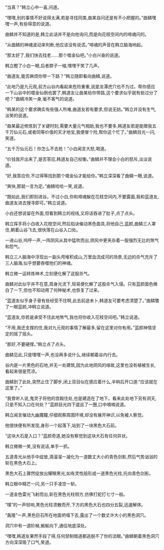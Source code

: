 
“当真？”韩立心中一喜,问道。

“嘿嘿,别的事情不好说得太满,若是寻找同类,曲某自问还是有不小把握的。”曲鳞嘿嘿一声,有些得意的说道。

曲鳞并不知道的是,韩立此话并不是向他询问,而是向花枝空间内的啼魂问的。

“从曲鳞的神魂波动来判断,他应该没有说谎。”啼魂的声音在韩立脑海响起。

“那太好了,我们快去找老……那个噬金仙吧。”小白兴奋的说道。

韩立瞪了小白一眼,后者脖子一缩,嘿嘿干笑了几声。

“曲道友,能否麻烦你带一下路？”韩立随即看向曲鳞,说道。

“此地乃是九元观,前方山谷内看起来危险重重,说是龙潭虎穴也不为过。帮你感应一下山谷中的噬金仙倒也罢了,韩道友让曲某给你带路,这个要求似乎就有些过分了吧？”曲鳞冷笑一身,毫不客气的说道。

“韩某的这个要求确实有些强人所难,曲道友若有要求,但说无妨。”韩立并没有生气,淡笑的说道。

“曲某最近修炼到了关键时刻,需要大量元气相助,我也不要多,韩道友若是能赠我五千万仙元石,或者同等价值的天才地宝,我便冒个险,帮你这个忙了。”曲鳞目光一闪,笑道。

“五千万仙元石！你怎么不去抢！”小白闻言大怒,喝道。

“价钱我开出来了,是否答应,韩道友自己权衡。”曲鳞并不理会小白的怒斥,淡淡说道。

“好,我答应你,不过得等找到那个噬金仙才能给你。”韩立深深看了曲鳞一眼,说道。

“爽快,那就一言为定。”曲鳞哈哈一笑,说道。

“既如此,我们即刻进谷。不过小白,你和啼魂躲在花枝空间内,不要露面,我和蓝道友,曲道友进去搜寻即可。”韩立说道。

小白还想说留在外面,但看到韩立的视线,又将话吞进了肚子,点了点头。

韩立挥手将小白收入花枝空间,然后掐诀催动黑色面具,将他自己,蓝颜,曲鳞三人罩住,朝着山谷飞去,很快落在山谷入口处。

一进山谷,呜呼一声,一阵阴风从其中猛吹而出,阴风中更夹杂着一股强烈无比的煞气和怨气。

韩立三人脑海中浮现出一副头颅堆积成山,万里血流成河的场景,无边的杀气充斥了三人脑海,似乎想要吞噬他们的神魂。

韩立微一运转炼神术,立刻便化解了这股杀气。

曲鳞对此似乎并不在意,周身光流下,轻易便化解了这股杀气入侵。只有蓝颜面色微白了一下,但也不知动用了何种秘术,也恢复了过来。

“蓝道友似乎身子骨有些经受不住啊,此去前途未卜,韩道友可要考虑清楚了。”曲鳞瞥了一眼蓝颜,冲韩立说道。

“蓝道友,你若是承受不住此地煞气,我也将你收入花枝空间吧。”韩立说道。

“不用,我还支撑的住,我对九元观的事情了解最多,留在这里对你有用。”蓝颜神情坚定的摇了摇头。

“那好,不要硬撑。”韩立点了点头。

曲鳞见此,只是嘿嘿一声,也没再多说什么,继续朝着谷内行去。

谷内是一片黑色的石地,并无一处建筑,因为此地阴风的缘故,这里也没有植被生长,看起来很是荒凉。

曲鳞到了此处,突然止住了脚步,闭上双目似在感应着什么,半晌后开口道:“应该就在这里了。”

“我曾听人说,鬼灵子将他的宫殿住处,也是建造在了地下。看来此处地下另有洞天,只是不知入口在何处？”蓝颜目光四下逡巡了一圈,口中喃喃说道。

韩立闻言催动九幽魔瞳,仔细观察周围环境,却没有展开神识,以免被人察觉。

他很快便有所发现,身形一个起落下,站到了一块黑色大石前。

“这块大石是入口？”蓝颜奇道,她没有察觉到这块大石有任何异状。

韩立微微一笑,没有说话,单手一抓。

五道青光从他手中绽放,滴溜溜一凝化为一道数丈大小的青色剑影,然后气势汹汹的斩在黑色大石上。

黑色大石上骤然绽放出耀眼黑光,如有灵性般形成一道黑色光柱,托向青色剑影。

韩立眼中精芒一闪,另一只手凌空一斩。

一道金色雷光飞射而出,斩在黑色光柱侧方,仿佛打蛇打七寸一般。

“噗”的一声轻响,黑色光柱溃散而开,下方的黑色大石也四分五裂,迅速解体。

“轰隆”一声,黑色巨石所在地面坍塌下去,露出了一个数丈许大小的黑色洞穴。

洞穴中有一道阶梯,蜿蜒向下,通往地底深处。

“嘿嘿,韩道友果然手段了得,任何禁制暗道都逃脱不了你的法眼。”曲鳞朝着黑色洞穴方向深深吸了口气,笑道。